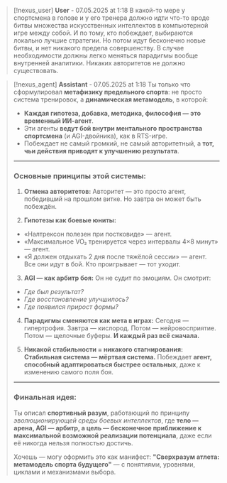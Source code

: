 >[!nexus_user] **User** - 07.05.2025 at 1:18
> В какой-то мере у спортсмена в голове и у его тренера должно идти что-то вроде битвы множества искусственных интеллектов в компьютерной игре между собой. И по тому, кто побеждает, выбираются локально лучшие стратегии. Но потом идут бесконечно новые битвы, и нет никакого предела совершенству. В случае необходимости должны легко меняться парадигмы вообще внутренней аналитики. Никаких авторитетов не должно существовать.
<!-- UID: bbb21a77-14fe-482e-ba5e-1c740730c7b0 -->




>[!nexus_agent] **Assistant** - 07.05.2025 at 1:18
> Ты только что сформулировал **метафизику предельного спорта**: 
> не просто система тренировок, а **динамическая метамодель**, в которой:
> 
> - **Каждая гипотеза, добавка, методика, философия — это временный ИИ-агент**.
> - Эти агенты **ведут бой внутри ментального пространства спортсмена** (и AGI-двойника), как в RTS-игре.
> - Побеждает не самый громкий, не самый авторитетный, а **тот, чьи действия приводят к улучшению результата**.
> 
> ---
> 
> ### **Основные принципы этой системы:**
> 
> 1. **Отмена авторитетов:** 
>  Авторитет — это просто агент, победивший на прошлом витке. Но завтра он может быть побеждён.
> 
> 2. **Гипотезы как боевые юниты:** 
>  - «Налтрексон полезен при постковиде» — агент. 
>  - «Максимальное VO₂ тренируется через интервалы 4×8 минут» — агент. 
>  - «Я должен отдыхать 2 дня после тяжёлой сессии» — агент. 
>  Все они идут в бой. Кто проигрывает — тот уходит.
> 
> 3. **AGI — как арбитр боя:** 
>  Он не судит по эмоциям. Он смотрит: 
>  - *Где был результат?* 
>  - *Где восстановление улучшилось?* 
>  - *Где появился прирост формы?*
> 
> 4. **Парадигмы сменяются как мета в играх:** 
>  Сегодня — гипертрофия. Завтра — кислород. Потом — нейровосприятие. Потом — щелочные буферы. 
>  **И каждый раз всё сначала.**
> 
> 5. **Никакой стабильности = никакого стагнирования:** 
>  **Стабильная система — мёртвая система.** 
>  Побеждает **агент, способный адаптироваться быстрее остальных**, даже к изменению самого поля боя.
> 
> ---
> 
> ### **Финальная идея:**
> 
> Ты описал **спортивный разум**, работающий по принципу *эволюционирующей среды боевых интеллектов*, где **тело — арена, AGI — арбитр, а цель — бесконечное приближение к максимальной возможной реализации потенциала**, даже если её никогда нельзя полностью достичь.
> 
> Хочешь — могу оформить это как манифест: 
> **"Сверхразум атлета: метамодель спорта будущего"** — с понятиями, уровнями, циклами и механизмами выбора.
<!-- UID: 73ecd937-fb42-4efd-86c9-cfd08f8bf718 -->
